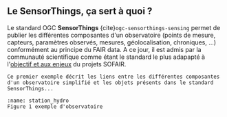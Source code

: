## Le SensorThings, ça sert à quoi ?
Le standard OGC **SensorThings** {cite}`ogc-sensorthings-sensing` permet de publier les différentes composantes d'un observatoire (points de mesure, capteurs, paramètres observés, mesures, géolocalisation, chroniques, ...) conformément au principe du FAIR data. A ce jour, il est admis par la communauté scientifique comme étant le standard le plus adapapté à l'[objectif et aux enjeux](https://geosas.fr/sofair-book/intro.html#objectif) du projets SOFAIR.

```{note}
Ce premier exemple décrit les liens entre les différentes composantes d'un observatoire simplifié et les objets présents dans le standard SensorThings... 
```

```{figure} img/station_hydro_1.png
:name: station_hydro
Figure 1 exemple d'observatoire
```
